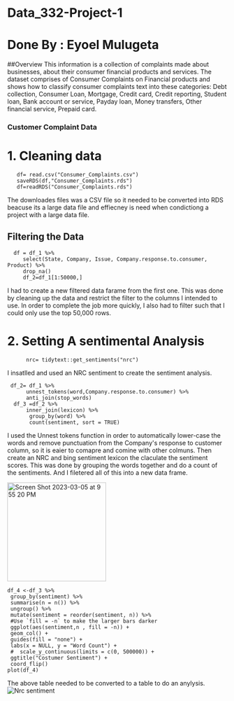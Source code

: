 # Data_332-Project-1
# Done By : Eyoel Mulugeta 

##Overview
This information is a collection of complaints made about businesses, about their consumer financial products and services. The dataset comprises of Consumer Complaints on Financial products and shows how to classify consumer complaints text into these categories: Debt collection, Consumer Loan, Mortgage, Credit card, Credit reporting, Student loan, Bank account or service, Payday loan, Money transfers, Other financial service, Prepaid card.

### Customer Complaint Data 

# 1. Cleaning data
   
       df= read.csv("Consumer_Complaints.csv")
       saveRDS(df,"Consumer_Complaints.rds")
       df=readRDS("Consumer_Complaints.rds")
  
The downloades files was a CSV file so it needed to be converted into RDS beacuse its a large data file and effiecney is need when condictiong a project with a large data file. 

## Filtering the Data 

      df = df_1 %>%
         select(State, Company, Issue, Company.response.to.consumer, Product) %>%
         drop_na()
         df_2=df_1[1:50000,]

I had to create  a new filtered data farame from the first one. This was done by cleaning up the data and restrict the filter to the columns I intended to use. In order to complete the job more quickly, I also had to filter such that I could only use the top 50,000 rows.

# 2. Setting A sentimental Analysis

          nrc= tidytext::get_sentiments("nrc")
I insatlled and used an NRC sentiment to create the sentiment analysis. 

     df_2= df_1 %>%
          unnest_tokens(word,Company.response.to.consumer) %>%
          anti_join(stop_words)
      df_3 =df_2 %>% 
          inner_join(lexicon) %>% 
           group_by(word) %>% 
           count(sentiment, sort = TRUE) 
I used the Unnest tokens function in order to automatically lower-case the words and remove punctuation from the Company's response to customer column, so it is eaier to comapre and comine with other colmuns. Then create an NRC and bing sentiment lexicon the claculate the sentiment scores. This was done by grouping the words together and do a count of the sentiments. And I filetered all of this into a new data frame. 

<img width="226" alt="Screen Shot 2023-03-05 at 9 55 20 PM" src="https://user-images.githubusercontent.com/112992643/223016941-8f88dd0c-8ec9-483d-b745-16a9ecaa6c98.png">

    df_4 <-df_3 %>%
     group_by(sentiment) %>%
     summarise(n = n()) %>%
     ungroup() %>%
     mutate(sentiment = reorder(sentiment, n)) %>%
     #Use `fill = -n` to make the larger bars darker
     ggplot(aes(sentiment,n , fill = -n)) +
     geom_col() +
     guides(fill = "none") + 
     labs(x = NULL, y = "Word Count") +
     #  scale_y_continuous(limits = c(0, 500000)) + 
     ggtitle("Costumer Sentiment") +
     coord_flip()
    plot(df_4)
    
The above table needed to be converted to a table to do an anylysis. 
![Nrc sentiment](https://user-images.githubusercontent.com/112992643/223218551-9c0dba1f-6d2b-42f5-9174-a702ae179d56.png)











